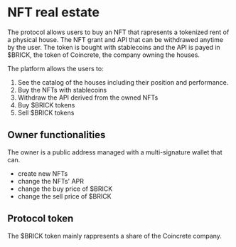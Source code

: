 # NFT real estate
The protocol allows users to buy an NFT that rapresents a tokenized rent of a physical house.
The NFT grant and API that can be withdrawed anytime by the user. The token is bought with stablecoins and the API is payed in $BRICK, the token of Coincrete, the company owning the houses.

The platform allows the users to:
1. See the catalog of the houses including their position and performance.
2. Buy the NFTs with stablecoins
3. Withdraw the API derived from the owned NFTs
4. Buy $BRICK tokens
5. Sell $BRICK tokens

## Owner functionalities
The owner is a public address managed with a multi-signature wallet that can.
  - create new NFTs
  - change the NFTs' APR
  - change the buy price of $BRICK
  - change the sell price of $BRICK

## Protocol token
The $BRICK token mainly rappresents a share of the Coincrete company.
